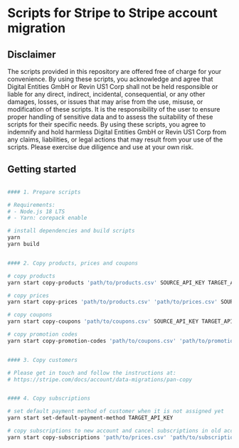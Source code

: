 # Scripts for Stripe to Stripe account migration

## Disclaimer

The scripts provided in this repository are offered free of charge for your convenience. By using these scripts, you acknowledge and agree that Digital Entities GmbH or Revin US1 Corp shall not be held responsible or liable for any direct, indirect, incidental, consequential, or any other damages, losses, or issues that may arise from the use, misuse, or modification of these scripts. It is the responsibility of the user to ensure proper handling of sensitive data and to assess the suitability of these scripts for their specific needs. By using these scripts, you agree to indemnify and hold harmless Digital Entities GmbH or Revin US1 Corp from any claims, liabilities, or legal actions that may result from your use of the scripts. Please exercise due diligence and use at your own risk.

## Getting started

```bash

#### 1. Prepare scripts

# Requirements:
# - Node.js 18 LTS
# - Yarn: corepack enable

# install dependencies and build scripts
yarn
yarn build


#### 2. Copy products, prices and coupons

# copy products
yarn start copy-products 'path/to/products.csv' SOURCE_API_KEY TARGET_API_KEY

# copy prices
yarn start copy-prices 'path/to/products.csv' 'path/to/prices.csv' SOURCE_API_KEY TARGET_API_KEY

# copy coupons
yarn start copy-coupons 'path/to/coupons.csv' SOURCE_API_KEY TARGET_API_KEY

# copy promotion codes
yarn start copy-promotion-codes 'path/to/coupons.csv' 'path/to/promotion-codes.csv' SOURCE_API_KEY TARGET_API_KEY


#### 3. Copy customers

# Please get in touch and follow the instructions at:
# https://stripe.com/docs/account/data-migrations/pan-copy


#### 4. Copy subscriptions

# set default payment method of customer when it is not assigned yet
yarn start set-default-payment-method TARGET_API_KEY

# copy subscriptions to new account and cancel subscriptions in old account
yarn start copy-subscriptions 'path/to/prices.csv' 'path/to/subscriptions.csv' true SOURCE_API_KEY TARGET_API_KEY

```
